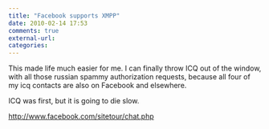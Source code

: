 ```yaml
---
title: "Facebook supports XMPP"
date: 2010-02-14 17:53
comments: true
external-url:
categories:
---
```

This made life much easier for me. I can finally throw ICQ out of the window, with all those russian spammy authorization requests, because all four of my icq contacts are also on Facebook and elsewhere.   
  
ICQ was first, but it is going to die slow.

<http://www.facebook.com/sitetour/chat.php>
